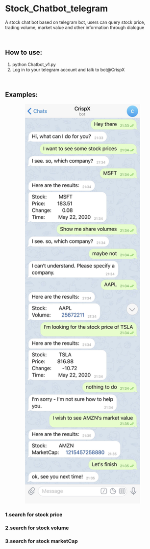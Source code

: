 # Stock_Chatbot_telegram
A stock chat bot based on telegram bot, users can query stock price, trading volume, market value and other information through dialogue

<br>

## How to use:
1. python Chatbot_v1.py
2. Log in to your telegram account and talk to bot@CrispX

<br>

## Examples:

<div align=center><img src=https://github.com/Cokebear7/Stock_Chatbot_telegram/blob/master/result1.jpg width=375 alt="example"/></div>

### 1.search for stock price



### 2.search for stock volume



### 3.search for stock marketCap


